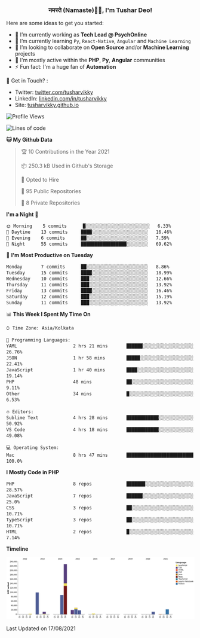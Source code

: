 <h3 align="center">नमस्ते (Namaste)🙏🏻, I'm Tushar Deo!</h3>

Here are some ideas to get you started:

- 🔭 I’m currently working as **Tech Lead @ PsychOnline**
- 🌱 I’m currently learning `Py`, `React-Native`, `Angular` and `Machine Learning`
- 👯 I’m looking to collaborate on **Open Source** and/or **Machine Learning** projects
- 💬 I'm mostly active within the **PHP**, **Py**, **Angular** communities
- ⚡ Fun fact: I'm a huge fan of **Automation**

📣 Get in Touch? :
- Twitter: [twitter.com/tusharvikky](https://twitter.com/tusharvikky)
- LinkedIn: [linkedin.com/in/tusharvikky](https://www.linkedin.com/in/tusharvikky/)
- Site: [tusharvikky.github.io](https://tusharvikky.github.io/)

<!--START_SECTION:waka-->
![Profile Views](http://img.shields.io/badge/Profile%20Views-0-blue)

![Lines of code](https://img.shields.io/badge/From%20Hello%20World%20I%27ve%20Written-535634%20lines%20of%20code-blue)

**🐱 My Github Data** 

> 🏆 10 Contributions in the Year 2021
 > 
> 📦 250.3 kB Used in Github's Storage 
 > 
> 💼 Opted to Hire
 > 
> 📜 95 Public Repositories 
 > 
> 🔑 8 Private Repositories  
 > 
**I'm a Night 🦉** 

```text
🌞 Morning    5 commits      █░░░░░░░░░░░░░░░░░░░░░░░░   6.33% 
🌆 Daytime    13 commits     ████░░░░░░░░░░░░░░░░░░░░░   16.46% 
🌃 Evening    6 commits      ██░░░░░░░░░░░░░░░░░░░░░░░   7.59% 
🌙 Night      55 commits     █████████████████░░░░░░░░   69.62%

```
📅 **I'm Most Productive on Tuesday** 

```text
Monday       7 commits      ██░░░░░░░░░░░░░░░░░░░░░░░   8.86% 
Tuesday      15 commits     ████░░░░░░░░░░░░░░░░░░░░░   18.99% 
Wednesday    10 commits     ███░░░░░░░░░░░░░░░░░░░░░░   12.66% 
Thursday     11 commits     ███░░░░░░░░░░░░░░░░░░░░░░   13.92% 
Friday       13 commits     ████░░░░░░░░░░░░░░░░░░░░░   16.46% 
Saturday     12 commits     ███░░░░░░░░░░░░░░░░░░░░░░   15.19% 
Sunday       11 commits     ███░░░░░░░░░░░░░░░░░░░░░░   13.92%

```


📊 **This Week I Spent My Time On** 

```text
⌚︎ Time Zone: Asia/Kolkata

💬 Programming Languages: 
YAML                     2 hrs 21 mins       ██████░░░░░░░░░░░░░░░░░░░   26.76% 
JSON                     1 hr 58 mins        █████░░░░░░░░░░░░░░░░░░░░   22.41% 
JavaScript               1 hr 40 mins        ████░░░░░░░░░░░░░░░░░░░░░   19.14% 
PHP                      48 mins             ██░░░░░░░░░░░░░░░░░░░░░░░   9.11% 
Other                    34 mins             █░░░░░░░░░░░░░░░░░░░░░░░░   6.53%

🔥 Editors: 
Sublime Text             4 hrs 28 mins       ████████████░░░░░░░░░░░░░   50.92% 
VS Code                  4 hrs 18 mins       ████████████░░░░░░░░░░░░░   49.08%

💻 Operating System: 
Mac                      8 hrs 47 mins       █████████████████████████   100.0%

```

**I Mostly Code in PHP** 

```text
PHP                      8 repos             ███████░░░░░░░░░░░░░░░░░░   28.57% 
JavaScript               7 repos             ██████░░░░░░░░░░░░░░░░░░░   25.0% 
CSS                      3 repos             ██░░░░░░░░░░░░░░░░░░░░░░░   10.71% 
TypeScript               3 repos             ██░░░░░░░░░░░░░░░░░░░░░░░   10.71% 
HTML                     2 repos             █░░░░░░░░░░░░░░░░░░░░░░░░   7.14%

```


**Timeline**

![Chart not found](https://raw.githubusercontent.com/tusharvikky/tusharvikky/master/charts/bar_graph.png) 


 Last Updated on 17/08/2021
<!--END_SECTION:waka-->

